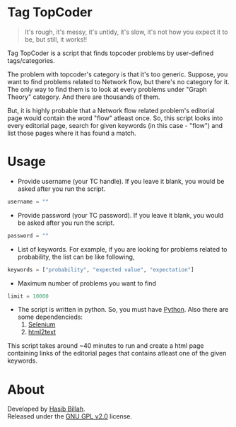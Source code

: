 # Tag TopCoder

> It's rough, it's messy, it's untidy, it's slow, it's not how you expect it to be, but still, it works!!

Tag TopCoder is a script that finds topcoder problems by user-defined tags/categories.

The problem with topcoder's category is that it's too generic. Suppose, you want to find problems related to Network flow, but there's no category for it. The only way to find them is to look at every  problems under "Graph Theory" category. And there are thousands of them.

But, it is highly probable that a Network flow related problem's editorial page would contain the word "flow" atleast once. So, this script looks into every editorial page, search for given keywords (in this case - "flow") and list those pages where it has found a match. 


# Usage

- Provide username (your TC handle). If you leave it blank, you would be asked after you run the script.

```python
username = ""
```
- Provide password (your TC password). If you leave it blank, you would be asked after you run the script.

```python
password = ""
```

- List of keywords. For example, if you are looking for problems related to probability, the list can be like following,

```python
keywords = ["probability", "expected value", "expectation"]
```

-  Maximum number of problems you want to find

```python
limit = 10000 
```

- The script is written in python. So, you must have [Python](https://www.python.org/). Also there are some dependencieds:
	1. [Selenium](https://selenium-python.readthedocs.org/installation.html)
	2. [html2text](http://www.mbayer.de/html2text/) 

This script takes around ~40 minutes to run and create a html page containing links of the editorial pages that contains atleast one of the given keywords.


# About

Developed by [Hasib Billah](https://github.com/halfo/).</br>
Released under the [GNU GPL v2.0](https://en.wikipedia.org/wiki/GNU_General_Public_License#Version_2) license.
